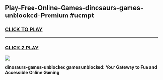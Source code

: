 
## Play-Free-Online-Games-dinosaurs-games-unblocked-Premium #ucmpt
<h3>
<a href="https://premium.freeplayer.one?title=dinosaurs-games-unblocked&ref=8M">CLICK TO PLAY</a></h3>
<hr>

<h3>
<a href="https://premium.freeplayer.one?title=dinosaurs-games-unblocked&ref=8M">CLICK 2 PLAY</a>
  
</h3>

<a href="https://premium.freeplayer.one?title=dinosaurs-games-unblocked&ref=8M"><img src="https://clearcache.store/games.png"></a>


**dinosaurs-games-unblocked games unblocked: Your Gateway to Fun and Accessible Online Gaming**
